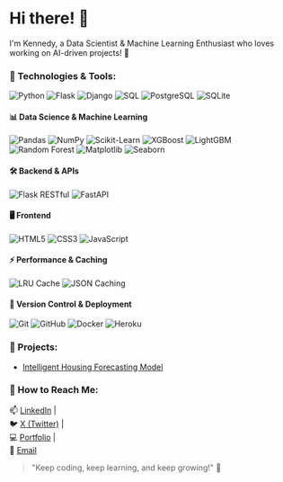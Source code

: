 


# Hi there! 👋

I'm Kennedy, a Data Scientist & Machine Learning Enthusiast who loves working on AI-driven projects! 🚀

### 🔧 Technologies & Tools:
![Python](https://img.shields.io/badge/-Python-3776AB?style=flat-square&logo=python&logoColor=white)
![Flask](https://img.shields.io/badge/-Flask-000000?style=flat-square&logo=flask&logoColor=white)
![Django](https://img.shields.io/badge/-Django-092E20?style=flat-square&logo=django&logoColor=white)
![SQL](https://img.shields.io/badge/-SQL-4479A1?style=flat-square&logo=mysql&logoColor=white)
![PostgreSQL](https://img.shields.io/badge/-PostgreSQL-336791?style=flat-square&logo=postgresql&logoColor=white)
![SQLite](https://img.shields.io/badge/-SQLite-003B57?style=flat-square&logo=sqlite&logoColor=white)

#### **📊 Data Science & Machine Learning**
![Pandas](https://img.shields.io/badge/-Pandas-150458?style=flat-square&logo=pandas&logoColor=white)
![NumPy](https://img.shields.io/badge/-NumPy-013243?style=flat-square&logo=numpy&logoColor=white)
![Scikit-Learn](https://img.shields.io/badge/-Scikit%20Learn-F7931E?style=flat-square&logo=scikitlearn&logoColor=white)
![XGBoost](https://img.shields.io/badge/-XGBoost-AA0000?style=flat-square&logo=xgboost&logoColor=white)
![LightGBM](https://img.shields.io/badge/-LightGBM-00C853?style=flat-square&logo=lightgbm&logoColor=white)
![Random Forest](https://img.shields.io/badge/-Random%20Forest-228B22?style=flat-square)
![Matplotlib](https://img.shields.io/badge/-Matplotlib-11557C?style=flat-square&logo=python&logoColor=white)
![Seaborn](https://img.shields.io/badge/-Seaborn-009688?style=flat-square&logo=python&logoColor=white)

#### **🛠 Backend & APIs**
![Flask RESTful](https://img.shields.io/badge/-Flask%20RESTful-000000?style=flat-square&logo=flask&logoColor=white)
![FastAPI](https://img.shields.io/badge/-FastAPI-009688?style=flat-square&logo=fastapi&logoColor=white)

#### **🖥️ Frontend**
![HTML5](https://img.shields.io/badge/-HTML5-E34F26?style=flat-square&logo=html5&logoColor=white)
![CSS3](https://img.shields.io/badge/-CSS3-1572B6?style=flat-square&logo=css3&logoColor=white)
![JavaScript](https://img.shields.io/badge/-JavaScript-F7DF1E?style=flat-square&logo=javascript&logoColor=black)

#### **⚡ Performance & Caching**
![LRU Cache](https://img.shields.io/badge/-LRU%20Cache-ff9800?style=flat-square)
![JSON Caching](https://img.shields.io/badge/-JSON%20Cache-000000?style=flat-square&logo=json&logoColor=white)

#### **📂 Version Control & Deployment**
![Git](https://img.shields.io/badge/-Git-F05032?style=flat-square&logo=git&logoColor=white)
![GitHub](https://img.shields.io/badge/-GitHub-181717?style=flat-square&logo=github&logoColor=white)
![Docker](https://img.shields.io/badge/-Docker-2496ED?style=flat-square&logo=docker&logoColor=white)
![Heroku](https://img.shields.io/badge/-Heroku-430098?style=flat-square&logo=heroku&logoColor=white)

<!-- add here 
-->

### 🚀 Projects:
- [Intelligent Housing Forecasting Model](https://github.com/Kennedy178/predict_project)


### 💬 How to Reach Me:
📫 [LinkedIn](https://linkedin.com/in/kennedy-munene-855b94279/) |  
🐦 [X (Twitter)](https://twitter.com/Kennedy_bse) |  
💻 [Portfolio](https://www.datacamp.com/portfolio/kennedydsml) |  
📧 [Email](mailto:kennedynene234@gmail.com)


> "Keep coding, keep learning, and keep growing!" 🚀



<!--
**Kennedy178/Kennedy178** is a ✨ _special_ ✨ repository because its `README.md` (this file) appears on your GitHub profile.

Here are some ideas to get you started:

- 🔭 I’m currently working on ...
- 🌱 I’m currently learning ...
- 👯 I’m looking to collaborate on ...
- 🤔 I’m looking for help with ...
- 💬 Ask me about ...
- 📫 How to reach me: ...
- 😄 Pronouns: ...
- ⚡ Fun fact: ...
-->
